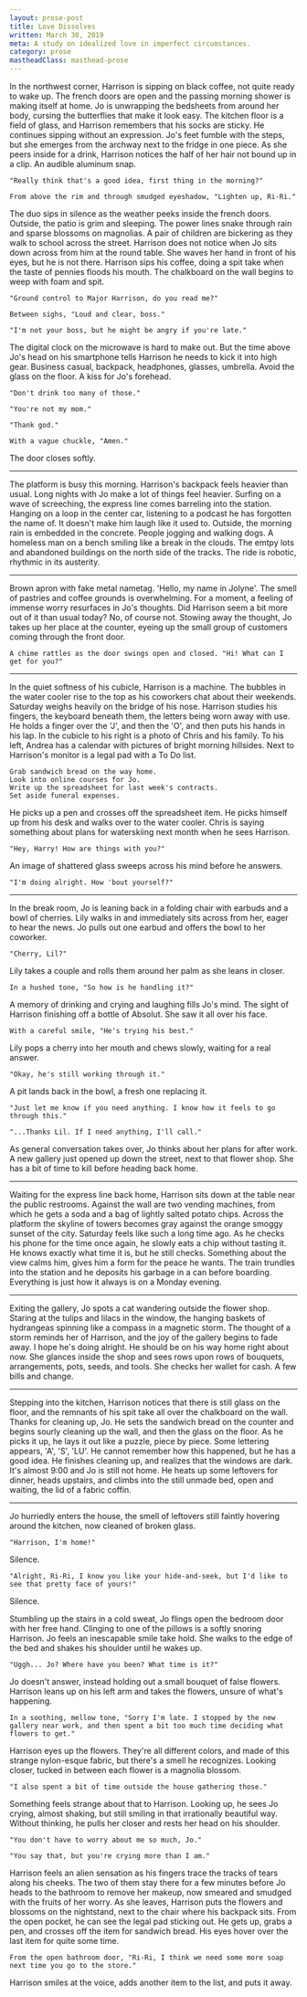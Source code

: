 ```yaml
---
layout: prose-post
title: Love Dissolves
written: March 30, 2019
meta: A study on idealized love in imperfect circumstances.
category: prose
mastheadClass: masthead-prose
---
```


In the northwest corner, Harrison is sipping on black coffee, not quite ready to wake up. The french doors are open and the passing morning shower is making itself at home. Jo is unwrapping the bedsheets from around her body, cursing the butterflies that make it look easy. The kitchen floor is a field of glass, and Harrison remembers that his socks are sticky. He continues sipping without an expression. Jo's feet fumble with the steps, but she emerges from the archway next to the fridge in one piece. As she peers inside for a drink, Harrison notices the half of her hair not bound up in a clip. An audible aluminum snap.

    "Really think that's a good idea, first thing in the morning?"

    From above the rim and through smudged eyeshadow, "Lighten up, Ri-Ri."

The duo sips in silence as the weather peeks inside the french doors. Outside, the patio is grim and sleeping. The power lines snake through rain and sparse blossoms on magnolias. A pair of children are bickering as they walk to school across the street. Harrison does not notice when Jo sits down across from him at the round table. She waves her hand in front of his eyes, but he is not there. Harrison sips his coffee, doing a spit take when the taste of pennies floods his mouth. The chalkboard on the wall begins to weep with foam and spit.

    "Ground control to Major Harrison, do you read me?"

    Between sighs, "Loud and clear, boss."

    "I'm not your boss, but he might be angry if you're late."

The digital clock on the microwave is hard to make out. But the time above Jo's head on his smartphone tells Harrison he needs to kick it into high gear. Business casual, backpack, headphones, glasses, umbrella. Avoid the glass on the floor. A kiss for Jo's forehead.

    "Don't drink too many of those."

    "You're not my mom."

    "Thank god."

    With a vague chuckle, "Amen."

The door closes softly.

---

The platform is busy this morning. Harrison's backpack feels heavier than usual. Long nights with Jo make a lot of things feel heavier. Surfing on a wave of screeching, the express line comes barreling into the station. Hanging on a loop in the center car, listening to a podcast he has forgotten the name of. It doesn't make him laugh like it used to. Outside, the morning rain is embedded in the concrete. People jogging and walking dogs. A homeless man on a bench smiling like a break in the clouds. The emtpy lots and abandoned buildings on the north side of the tracks. The ride is robotic, rhythmic in its austerity.

---

Brown apron with fake metal nametag. 'Hello, my name in Jolyne'. The smell of pastries and coffee grounds is overwhelming. For a moment, a feeling of immense worry resurfaces in Jo's thoughts. Did Harrison seem a bit more out of it than usual today? No, of course not. Stowing away the thought, Jo takes up her place at the counter, eyeing up the small group of customers coming through the front door.

    A chime rattles as the door swings open and closed. "Hi! What can I get for you?"

---

In the quiet softness of his cubicle, Harrison is a machine. The bubbles in the water cooler rise to the top as his coworkers chat about their weekends. Saturday weighs heavily on the bridge of his nose. Harrison studies his fingers, the keyboard beneath them, the letters being worn away with use. He holds a finger over the 'J', and then the 'O', and then puts his hands in his lap. In the cubicle to his right is a photo of Chris and his family. To his left, Andrea has a calendar with pictures of bright morning hillsides. Next to Harrison's monitor is a legal pad with a To Do list.

    Grab sandwich bread on the way home.
    Look into online courses for Jo.
    Write up the spreadsheet for last week's contracts.
    Set aside funeral expenses.

He picks up a pen and crosses off the spreadsheet item. He picks himself up from his desk and walks over to the water cooler. Chris is saying something about plans for waterskiing next month when he sees Harrison.

    "Hey, Harry! How are things with you?"

An image of shattered glass sweeps across his mind before he answers.

    "I'm doing alright. How 'bout yourself?"

---

In the break room, Jo is leaning back in a folding chair with earbuds and a bowl of cherries. Lily walks in and immediately sits across from her, eager to hear the news. Jo pulls out one earbud and offers the bowl to her coworker.

    "Cherry, Lil?"

Lily takes a couple and rolls them around her palm as she leans in closer.

    In a hushed tone, "So how is he handling it?"

A memory of drinking and crying and laughing fills Jo's mind. The sight of Harrison finishing off a bottle of Absolut. She saw it all over his face.

    With a careful smile, "He's trying his best."

Lily pops a cherry into her mouth and chews slowly, waiting for a real answer.

    "Okay, he's still working through it."

A pit lands back in the bowl, a fresh one replacing it.

    "Just let me know if you need anything. I know how it feels to go through this."

    "...Thanks Lil. If I need anything, I'll call."

As general conversation takes over, Jo thinks about her plans for after work. A new gallery just opened up down the street, next to that flower shop. She has a bit of time to kill before heading back home.

---

Waiting for the express line back home, Harrison sits down at the table near the public restrooms. Against the wall are two vending machines, from which he gets a soda and a bag of lightly salted potato chips. Across the platform the skyline of towers becomes gray against the orange smoggy sunset of the city. Saturday feels like such a long time ago. As he checks his phone for the time once again, he slowly eats a chip without tasting it. He knows exactly what time it is, but he still checks. Something about the view calms him, gives him a form for the peace he wants. The train trundles into the station and he deposits his garbage in a can before boarding. Everything is just how it always is on a Monday evening.

---

Exiting the gallery, Jo spots a cat wandering outside the flower shop. Staring at the tulips and lilacs in the window, the hanging baskets of hydrangeas spinning like a compass in a magnetic storm. The thought of a storm reminds her of Harrison, and the joy of the gallery begins to fade away. I hope he's doing alright. He should be on his way home right about now. She glances inside the shop and sees rows upon rows of bouquets, arrangements, pots, seeds, and tools. She checks her wallet for cash. A few bills and change.

---

Stepping into the kitchen, Harrison notices that there is still glass on the floor, and the remnants of his spit take all over the chalkboard on the wall. Thanks for cleaning up, Jo. He sets the sandwich bread on the counter and begins sourly cleaning up the wall, and then the glass on the floor. As he picks it up, he lays it out like a puzzle, piece by piece. Some lettering appears, 'A', 'S', 'LU'. He cannot remember how this happened, but he has a good idea. He finishes cleaning up, and realizes that the windows are dark. It's almost 9:00 and Jo is still not home. He heats up some leftovers for dinner, heads upstairs, and climbs into the still unmade bed, open and waiting, the lid of a fabric coffin.

---

Jo hurriedly enters the house, the smell of leftovers still faintly hovering around the kitchen, now cleaned of broken glass.

    "Harrison, I'm home!"

Silence.

    "Alright, Ri-Ri, I know you like your hide-and-seek, but I'd like to see that pretty face of yours!"

Silence.

Stumbling up the stairs in a cold sweat, Jo flings open the bedroom door with her free hand. Clinging to one of the pillows is a softly snoring Harrison. Jo feels an inescapable smile take hold. She walks to the edge of the bed and shakes his shoulder until he wakes up.

    "Uggh... Jo? Where have you been? What time is it?"

Jo doesn't answer, instead holding out a small bouquet of false flowers. Harrison leans up on his left arm and takes the flowers, unsure of what's happening.

    In a soothing, mellow tone, "Sorry I'm late. I stopped by the new gallery near work, and then spent a bit too much time deciding what flowers to get."

Harrison eyes up the flowers. They're all different colors, and made of this strange nylon-esque fabric, but there's a smell he recognizes. Looking closer, tucked in between each flower is a magnolia blossom.

    "I also spent a bit of time outside the house gathering those."

Something feels strange about that to Harrison. Looking up, he sees Jo crying, almost shaking, but still smiling in that irrationally beautiful way. Without thinking, he pulls her closer and rests her head on his shoulder.

    "You don't have to worry about me so much, Jo."

    "You say that, but you're crying more than I am."

Harrison feels an alien sensation as his fingers trace the tracks of tears along his cheeks. The two of them stay there for a few minutes before Jo heads to the bathroom to remove her makeup, now smeared and smudged with the fruits of her worry. As she leaves, Harrison puts the flowers and blossoms on the nightstand, next to the chair where his backpack sits. From the open pocket, he can see the legal pad sticking out. He gets up, grabs a pen, and crosses off the item for sandwich bread. His eyes hover over the last item for quite some time.

    From the open bathroom door, "Ri-Ri, I think we need some more soap next time you go to the store."

Harrison smiles at the voice, adds another item to the list, and puts it away.
